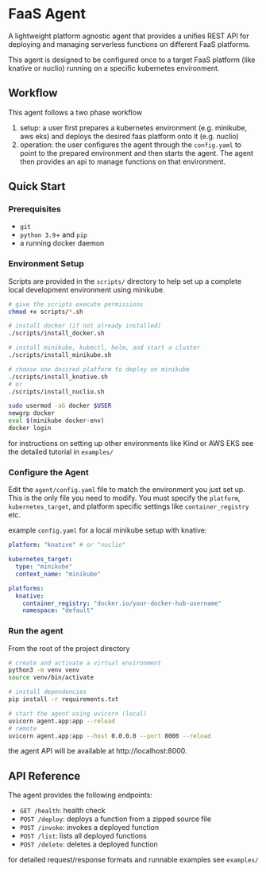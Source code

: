 # FaaS Agent

A lightweight platform agnostic agent that provides a unifies REST API for deploying and managing serverless functions on different FaaS platforms.

This agent is designed to be configured once to a target FaaS platform (like knative or nuclio) running on a specific kubernetes environment.

## Workflow

This agent follows a two phase workflow
1. setup: a user first prepares a kubernetes environment (e.g. minikube, aws eks) and deploys the desired faas platform onto it (e.g. nuclio)
2. operation: the user configures the agent through the `config.yaml` to point to the prepared environment and then starts the agent. The agent then provides an api to manage functions on that environment.

## Quick Start

### Prerequisites
* `git`
* `python 3.9`+  and `pip`
* a running docker daemon

### Environment Setup

Scripts are provided in the `scripts/` directory to help set up a complete local development environment using minikube.

```bash
# give the scripts execute permissions
chmod +x scripts/*.sh

# install docker (if not already installed)
./scripts/install_docker.sh

# install minikube, kubectl, helm, and start a cluster
./scripts/install_minikube.sh

# choose one desired platform to deploy on minikube
./scripts/install_knative.sh
# or
./scripts/install_nuclio.sh

sudo usermod -aG docker $USER
newgrp docker
eval $(minikube docker-env)
docker login
```
for instructions on setting up other environments like Kind or AWS EKS see the detailed tutorial in `examples/`

### Configure the Agent

Edit the `agent/config.yaml` file to match the environment you just set up. This is the only file you need to modify. You must specify the `platform`, `kubernetes_target`, and platform specific settings like `container_registry` etc.

example `config.yaml` for a local minikube setup with knative:

```yaml
platform: "knative" # or "nuclio"

kubernetes_target:
  type: "minikube"
  context_name: "minikube"

platforms:
  knative:
    container_registry: "docker.io/your-docker-hub-username"
    namespace: "default"
```

### Run the agent

From the root of the project directory 

```bash
# create and activate a virtual environment
python3 -m venv venv
source venv/bin/activate

# install dependencies
pip install -r requirements.txt

# start the agent using uvicorn (local)
uvicorn agent.app:app --reload
# remote
uvicorn agent.app:app --host 0.0.0.0 --port 8000 --reload
```
the agent API will be available at http://localhost:8000.

## API Reference
The agent provides the following endpoints:
* `GET /health`: health check
* `POST /deploy`: deploys a function from a zipped source file
* `POST /invoke`: invokes a deployed function
* `POST /list`: lists all deployed functions
* `POST /delete`: deletes a deployed function

for detailed request/response formats and runnable examples see `examples/`